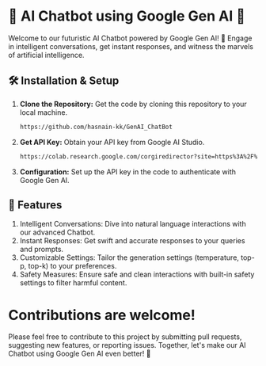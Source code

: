  # 🤖 AI Chatbot using Google Gen AI 🚀

Welcome to our futuristic AI Chatbot powered by Google Gen AI! 🌟 Engage in intelligent conversations, get instant responses, and witness the marvels of artificial intelligence.

## 🛠️ Installation & Setup

1. **Clone the Repository:** Get the code by cloning this repository to your local machine.
   ```bash
   https://github.com/hasnain-kk/GenAI_ChatBot

2. **Get API Key:** Obtain your API key from Google AI Studio.
   ```bash
   https://colab.research.google.com/corgiredirector?site=https%3A%2F%2Faistudio.google.com%2Fapp%2Fapikey

3. **Configuration:** Set up the API key in the code to authenticate with Google Gen AI.



## 🚀 Features
1. Intelligent Conversations: Dive into natural language interactions with our advanced Chatbot.
2. Instant Responses: Get swift and accurate responses to your queries and prompts.
3. Customizable Settings: Tailor the generation settings (temperature, top-p, top-k) to your preferences.
4. Safety Measures: Ensure safe and clean interactions with built-in safety settings to filter harmful content.

# Contributions are welcome! 
Please feel free to contribute to this project by submitting pull requests, suggesting new features, or reporting issues. Together, let's make our AI Chatbot using Google Gen AI even better! 🚀
